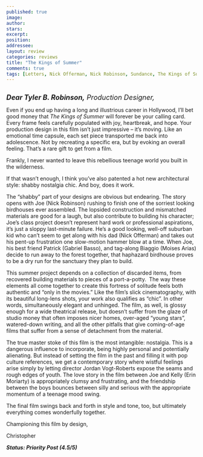 ```yaml
---
published: true
image:
author: 
stars: 
excerpt: 
position: 
addressee: 
layout: review
categories: reviews
title: "The Kings of Summer"
comments: true
tags: [Letters, Nick Offerman, Nick Robinson, Sundance, The Kings of Summer]
---
```

<div><p><span class="full-image-block ssNonEditable"><span><a href="/letters/2013/6/17/the-kings-of-summer.html"><img src="http://static.squarespace.com/static/5005f6bcc4aa41161b33e89e/5329cf1fe4b07c068ebf74de/5329cf1fe4b07c068ebf7862/1371501879993/The%20Kings%20of%20Summer.jpg" alt="" /></a></span></span></p>
<p><em><span style="font-size:130%;"><strong>Dear Tyler B. Robinson,</strong> Production Designer,</span></em></p>
<p>Even if you end up having a long and illustrious career in Hollywood, I&rsquo;ll bet good money that <em>The Kings of Summer </em>will forever be your calling card. Every frame feels carefully populated with joy, heartbreak, and hope. Your production design in this film isn&rsquo;t just impressive &ndash; it&rsquo;s moving. Like an emotional time capsule, each set piece transported me back into adolescence. Not by recreating a specific era, but by evoking an overall feeling. That&rsquo;s a rare gift to get from a film.</p>
<p>Frankly, I never wanted to leave this rebellious teenage world you built in the wilderness.</p>
<p>If that wasn&rsquo;t enough, I think you&rsquo;ve also patented a hot new architectural style: shabby nostalgia chic. And boy, does it work.&nbsp;</p>
<p>The &ldquo;shabby&rdquo; part of your designs are obvious but endearing. The story opens with Joe (Nick Robinson) rushing to finish one of the sorriest looking birdhouses ever assembled. The lopsided construction and mismatched materials are good for a laugh, but also contribute to building his character; Joe&rsquo;s class project doesn&rsquo;t represent hard work or professional aspirations, it&rsquo;s just a sloppy last-minute failure. He&rsquo;s a good looking, well-off suburban kid who can&rsquo;t seem to get along with his dad (Nick Offerman) and takes out his pent-up frustration one slow-motion hammer blow at a time. When Joe, his best friend Patrick (Gabriel Basso), and tag-along Biaggio (Moises Arias) decide to run away to the forest together, that haphazard birdhouse proves to be a dry run for the sanctuary they plan to build.</p>
<p>This summer project depends on a collection of discarded items, from recovered building materials to pieces of a port-a-potty.&nbsp; The way these elements all come together to create this fortress of solitude feels both authentic and &ldquo;only in the movies.&rdquo; Like the film&rsquo;s slick cinematography, with its beautiful long-lens shots, your work also qualifies as &ldquo;chic&rdquo;. In other words, simultaneously elegant and unhinged. The film, as well, is glossy enough for a wide theatrical release, but doesn&rsquo;t suffer from the glaze of studio money that often imposes nicer homes, over-aged &ldquo;young stars&rdquo;, watered-down writing, and all the other pitfalls that give coming-of-age films that suffer from a sense of detachment from the material.</p>
<p>The true master stoke of this film is the most intangible: nostalgia. This is a dangerous influence to incorporate, being highly personal and potentially alienating. But instead of setting the film in the past and filling it with pop culture references, we get a contemporary story where wistful feelings arise simply by letting director Jordan Vogt-Roberts expose the seams and rough edges of youth. The love story in the film between Joe and Kelly (Erin Moriarty) is appropriately clumsy and frustrating, and the friendship between the boys bounces between silly and serious with the appropriate momentum of a teenage mood swing.</p>
<p>The final film swings back and forth in style and tone, too, but ultimately everything comes wonderfully together.</p>
<p>Championing this film by design,</p>
<p>Christopher</p>
<p><strong><em>Status: Priority Post (4.5/5)</em></strong></p></div>
